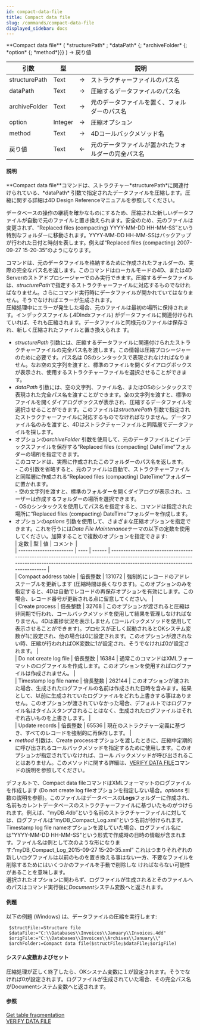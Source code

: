 ```yaml
---
id: compact-data-file
title: Compact data file
slug: /commands/compact-data-file
displayed_sidebar: docs
---
```


<!--REF #_command_.Compact data file.Syntax-->**Compact data file** ( *structurePath* ; *dataPath* {; *archiveFolder* {; *option* {; *method*}}} ) -> 戻り値<!-- END REF-->
<!--REF #_command_.Compact data file.Params-->
| 引数 | 型 |  | 説明 |
| --- | --- | --- | --- |
| structurePath | Text | &srarr; | ストラクチャーファイルのパス名 |
| dataPath | Text | &srarr; | 圧縮するデータファイルのパス名 |
| archiveFolder | Text | &srarr; | 元のデータファイルを置く、フォルダーのパス名 |
| option | Integer | &srarr; | 圧縮オプション |
| method | Text | &srarr; | 4Dコールバックメソッド名 |
| 戻り値 | Text | &larr; | 元のデータファイルが置かれたフォルダーの完全パス名 |

<!-- END REF-->

#### 説明 

<!--REF #_command_.Compact data file.Summary-->**Compact data file**コマンドは、ストラクチャー*structurePath*に関連付けられている、*dataPath* 引数で指定されたデータファイルを圧縮します。<!-- END REF-->圧縮に関する詳細は4D Design Referenceマニュアルを参照してください。

データベースの操作の継続を確かなものにするため、圧縮された新しいデータファイルが自動で元のファイルと置き換えられます。安全のため、元のファイルは変更されず、“Replaced files (compacting) YYYY-MM-DD HH-MM-SS”という特別なフォルダーに移動されます。YYYY-MM-DD HH-MM-SSはバックアップが行われた日付と時刻を表します。例えば“Replaced files (compacting) 2007-09-27 15-20-35”のようになります。

コマンドは、元のデータファイルを格納するために作成されたフォルダーの、実際の完全なパス名を返します。このコマンドはローカルモードの4D、または4D Serverのストアドプロシージャーでのみ実行できます。圧縮するデータファイルは、*structurePath*で指定するストラクチャーファイルに対応するものでなければなりません。さらにコマンド実行時にデータファイルが開かれていてはなりません。そうでなければエラーが生成されます。  
圧縮処理中にエラーが発生した場合、元のファイルは最初の場所に保持されます。インデックスファイル (.4DIndxファイル) がデータファイルに関連付けられていれば、それも圧縮されます。データファイルと同様元のファイルは保存され、新しく圧縮されたファイルと置き換えられま す。

* *structurePath* 引数には、圧縮するデータファイルに関連付けられたストラクチャーファイルの完全パス名を渡します。この情報は圧縮プロシージャーのために必要です。パス名は OSのシンタックスで表現されなければなりません。なお空の文字列を渡すと、標準のファイルを開くダイアログボックスが表示され、使用するストラクチャーファイルを選択させることができます。
* *dataPath* 引数には、空の文字列、ファイル名、またはOSのシンタックスで表現された完全パス名を渡すことができます。空の文字列を渡すと、標準のファイルを開くダイアログボックスが表示され、圧縮するデータファイルを選択させることができます。このファイルは*structurePath* 引数で指定されたストラクチャーファイルに対応するものでなければなりません。データファイル名のみを渡すと、4Dはストラクチャーファイルと同階層でデータファイルを探します。
* オプションの*archiveFolder* 引数を使用して、元のデータファイルとインデックスファイルを保存する“Replaced files (compacting) DateTime”フォルダーの場所を指定できます。  
このコマンドは、実際に作成されたこのフォルダーのパス名を返します。  
\- この引数を省略すると、元のファイルは自動で、ストラクチャーファイルと同階層に作成される“Replaced files (compacting) DateTime”フォルダーに置かれます。  
\- 空の文字列を渡すと、標準のフォルダーを開くダイアログが表示され、ユーザーは作成するフォルダーの場所を選択できます。  
\- OSのシンタックスを使用してパス名を指定すると、コマンドは指定された場所に“Replaced files (compacting) DateTime”フォルダーを作成します。
* オプションの*options* 引数を使用して、さまざまな圧縮オプションを指定できます。これを行うには*Data File Maintenance*テーマの以下の定数を使用してください。加算することで複数のオプションを指定できます:  
| 定数                      | 型    | 値      | コメント                                                                                                                                                                                                |  
| ----------------------- | ---- | ------ | --------------------------------------------------------------------------------------------------------------------------------------------------------------------------------------------------- |  
| Compact address table   | 倍長整数 | 131072 | 強制的にレコードのアドレステーブルを更新します (圧縮時間は長くなります)。このオプションのみを指定すると、4Dは自動でレコードの再保存オプションを有効にします。この場合、レコード番号が更新される点に留意してください。                                                                                       |  
| Create process          | 倍長整数 | 32768  | このオプションが渡されると圧縮は非同期で行われ、コールバックメソッドを使用して結果を管理しなければなりません。4Dは進捗状況を表示しません (コールバックメソッドを使用して表示させることができます)。プロセスが正しく起動されるとOKシステム変数が1に設定され、他の場合は0に設定されます。このオプションが渡されない時、圧縮が行われればOK変数に1が設定され、そうでなければ0が設定されます。 |  
| Do not create log file  | 倍長整数 | 16384  | 通常このコマンドはXMLフォーマットのログファイルを作成します。このオプションを使用すればログファイルは作成されません。                                                                                                                                        |  
| Timestamp log file name | 倍長整数 | 262144 | このオプションが渡された場合、生成されたログファイルの名前は作成された日時を含みます。結果として、以前に生成されていたログファイルをどれも上書きする事はありません。このオプションが渡されていなかった場合、デフォルトではログファイル名はタイムスタンプされることはなく、生成されたログファイルはそれぞれ古いものを上書きします。                                   |  
| Update records          | 倍長整数 | 65536  | 現在のストラクチャー定義に基づき、すべてのレコードを強制的に再保存します。                                                                                                                                                               |
* *method* 引数は、Create processオプションを渡したときに、圧縮中定期的に呼び出されるコールバックメソッドを指定するために使用します。このオプションが指定されていなければ、コール バックメソッドが呼び出されることはありません。このメソッドに関する詳細は、[VERIFY DATA FILE](verify-data-file.md)コマンドの説明を参照してください。

デフォルトで、Compact data fileコマンドはXMLフォーマットのログファイルを作成します (Do not create log fileオプションを指定しない場合。*options* 引数の説明を参照)。このファイルはデータベースの**Logs**フォルダーに作成され、名前もカレントデータベースのストラクチャーファイルに基づいたものがつけられます。例えば、“myDB.4db”という名前のストラクチャーファイルに対しては、ログファイルは“myDB\_Compact\_Log.xml”という名前が付けられます。  
Timestamp log file nameオプションを渡していた場合、ログファイル名には"YYYY-MM-DD HH-MM-SS"という形式で作成時の日時の情報が含まれます。ファイル名は例として次のような形になりま す:“myDB\_Compact\_Log\_2015-09-27 15-20-35.xml” これはつまりそれぞれの新しいログファイルは以前のものを置き換える事はない一方、不要なファイルを削除するためにはいくつかのファイルを手動で削除しな ければならない可能性があることを意味します。  
選択されたオプションに関わらず、ログファイルが生成されるとそのファイルへのパスはコマンド実行後に*Document*システム変数へと返されます。

#### 例題 

以下の例題 (Windows) は、データファイルの圧縮を実行します:

```4d
 $structFile:=Structure file
 $dataFile:="C:\\Databases\\Invoices\\January\\Invoices.4dd"
 $origFile:="C:\\Databases\\Invoices\\Archives\\January\\"
 $archFolder:=Compact data file($structFile;$dataFile;$origFile)
```

#### システム変数およびセット 

圧縮処理が正しく終了したら、OKシステム変数に１が設定されます。そうでなければ0が設定されます。ログファイルが生成されていた場合、その完全パス名がDocumentシステム変数へと返されます。

#### 参照 

[Get table fragmentation](get-table-fragmentation.md)  
[VERIFY DATA FILE](verify-data-file.md)  